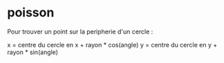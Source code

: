 # poisson

Pour trouver un point sur la peripherie d'un cercle :

x = centre du cercle en x + rayon * cos(angle)
y = centre du cercle en y + rayon * sin(angle)